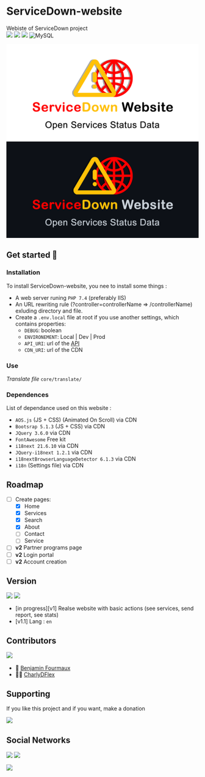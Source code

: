 # ServiceDown-website
Webiste of ServiceDown project
\
[![](https://badgen.net/badge/Service/Down/red)]()
[![](https://img.shields.io/badge/php-7.4-blue?logo=php&logoColor=white)]()
[![](https://img.shields.io/badge/Bootstrap-5-blueviolet?logo=bootstrap&logoColor=blueviolet)]()
![MySQL](https://img.shields.io/badge/mysql-%2300f.svg?style=for-the-badge&logo=mysql&logoColor=white)

![Banner](/views/assets/img/banner_github-white.png#gh-light-mode-only)
![Banner](/views/assets/img/banner_github-darkgrey.png#gh-dark-mode-only)

## Get started :rocket:
### Installation
To install ServiceDown-website, you nee to install some things :
- A web server runing `PHP 7.4` (preferably IIS) 
- An URL rewriting rule (?controller=controllerName => /controllerName) exluding directory and file.
- Create a `.env.local` file at root if you use another settings, which contains properties:
  - `DEBUG`: boolean
  - `ENVIRONEMENT`: Local | Dev | Prod
  - `API_URI`: url of the [API](https://github.com/BenjaminFourmaux/ServiceDown-api)
  - `CDN_URI`: url of the CDN 

### Use
*Translate file* `core/translate/`

### Dependences
List of dependance used on this website :
- `AOS.js` (JS + CSS) (Animated On Scroll) via CDN
- `Bootsrap 5.1.3` (JS + CSS) via CDN
- `JQuery 3.6.0` via CDN
- `FontAwesome` Free kit
- `i18next 21.6.10` via CDN
- `JQuery-i18next 1.2.1` via CDN
- `i18nextBrowserLanguageDetector 6.1.3` via CDN
- `i18n` (Settings file) via CDN

## Roadmap
- [ ] Create pages:
  - [x] Home
  - [x] Services
  - [x] Search
  - [x] About
  - [ ] Contact
  - [ ] Service
- [ ] **v2** Partner programs page
- [ ] **v2** Login portal
- [ ] **v2** Account creation

## Version
[![](https://badgen.net/github/tag/BenjaminFourmaux/ServiceDown-website?cache=600)](https://github.com/BenjaminFourmaux/ServiceDown-website/tags)
[![](https://badgen.net/github/release/BenjaminFourmaux/ServiceDown-website?cache=600)](https://github.com/BenjaminFourmaux/ServiceDown-website/releases)
- [in progress][v1] Realse website with basic actions (see services, send report, see stats)
- [v1.1] Lang : `en`

## Contributors
[![](https://badgen.net/github/contributors/BenjaminFourmaux/ServiceDown-website)](https://github.com/BenjaminFourmaux/ServiceDown-website/graphs/contributors)
- :crown: [Benjamin Fourmaux](https://github.com/BenjaminFourmaux)
- :man_technologist: [CharlyDFlex](https://github.com/CharlyDFlex)

## Supporting
If you like this project and if you want, make a donation

[![](https://img.shields.io/badge/PayPal-00457C?style=for-the-badge&logo=paypal&logoColor=white)](https://streamlabs.com/techben-googlefanfr)

## Social Networks
[![](https://img.shields.io/youtube/channel/subscribers/UC6iaEEz7A21SfmGcbImpYDw?color=red&style=social)](https://www.youtube.com/channel/UC6iaEEz7A21SfmGcbImpYDw)
[![](https://img.shields.io/twitter/follow/BFourmaux?style=social)](https://twitter.com/BFourmaux)

[![](http://ForTheBadge.com/images/badges/built-with-love.svg)]()
